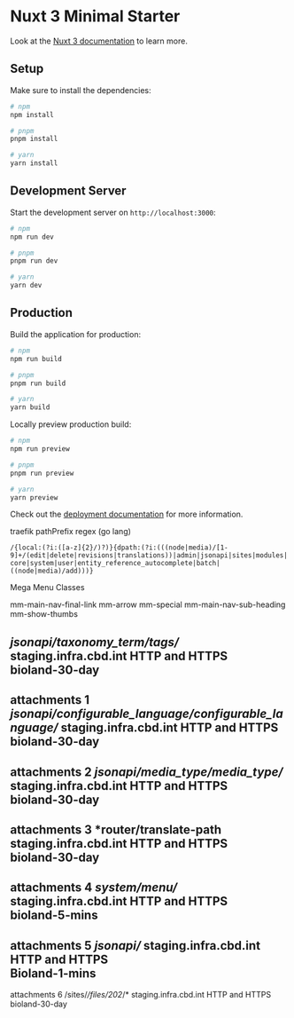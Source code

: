 # Nuxt 3 Minimal Starter

Look at the [Nuxt 3 documentation](https://nuxt.com/docs/getting-started/introduction) to learn more.

## Setup

Make sure to install the dependencies:

```bash
# npm
npm install

# pnpm
pnpm install

# yarn
yarn install
```

## Development Server

Start the development server on `http://localhost:3000`:

```bash
# npm   
npm run dev

# pnpm
pnpm run dev  

# yarn
yarn dev
```

## Production

Build the application for production:

```bash
# npm
npm run build

# pnpm
pnpm run build

# yarn
yarn build
```

Locally preview production build:

```bash
# npm
npm run preview

# pnpm
pnpm run preview

# yarn
yarn preview
```

Check out the [deployment documentation](https://nuxt.com/docs/getting-started/deployment) for more information.





traefik pathPrefix regex (go lang)

`/{local:(?i:([a-z]{2}/)?)}{dpath:(?i:(((node|media)/[1-9]+/(edit|delete|revisions|translations))|admin|jsonapi|sites|modules|core|system|user|entity_reference_autocomplete|batch|((node|media)/add)))}`



Mega Menu Classes

mm-main-nav-final-link
mm-arrow
mm-special
mm-main-nav-sub-heading
mm-show-thumbs


*jsonapi/taxonomy_term/tags/*	staging.infra.cbd.int	HTTP and HTTPS	
bioland-30-day
-
attachments
1	*jsonapi/configurable_language/configurable_language/*	staging.infra.cbd.int	HTTP and HTTPS	
bioland-30-day
-
attachments
2	*jsonapi/media_type/media_type/*	staging.infra.cbd.int	HTTP and HTTPS	
bioland-30-day
-
attachments
3	*router/translate-path	staging.infra.cbd.int	HTTP and HTTPS	
bioland-30-day
-
attachments
4	*system/menu/*	staging.infra.cbd.int	HTTP and HTTPS	
bioland-5-mins
-
attachments
5	*jsonapi/*	staging.infra.cbd.int	HTTP and HTTPS	
Bioland-1-mins
-
attachments
6	/sites/*/files/202*/*	staging.infra.cbd.int	HTTP and HTTPS	
bioland-30-day